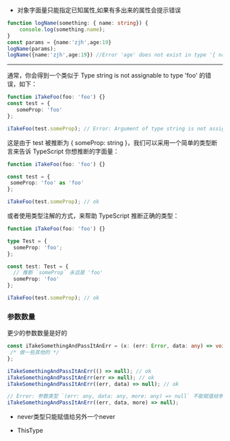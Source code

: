 - 对象字面量只能指定已知属性,如果有多出来的属性会提示错误
```ts
function logName(something: { name: string}) {
    console.log(something.name);
}
const params = {name:'zjh',age:19}
logName(params);
logName({name:'zjh',age:19}) //Error 'age' does not exist in type '{ name: string; }

```

<hr>

 通常，你会得到一个类似于 Type string is not assignable to type 'foo' 的错误，如下：

 ```ts
function iTakeFoo(foo: 'foo') {}
const test = {
    someProp: 'foo'
};

iTakeFoo(test.someProp); // Error: Argument of type string is not assignable to parameter of type 'foo'
 ```
 这是由于 test 被推断为 { someProp: string }，我们可以采用一个简单的类型断言来告诉 TypeScript 你想推断的字面量：
 ```ts
 function iTakeFoo(foo: 'foo') {}

const test = {
  someProp: 'foo' as 'foo'
};

iTakeFoo(test.someProp); // ok
```
或者使用类型注解的方式，来帮助 TypeScript 推断正确的类型：
```ts
function iTakeFoo(foo: 'foo') {}

type Test = {
  someProp: 'foo';
};

const test: Test = {
  // 推断 `someProp` 永远是 'foo'
  someProp: 'foo'
};

iTakeFoo(test.someProp); // ok
```

### 参数数量
 更少的参数数量是好的
 ```ts
 const iTakeSomethingAndPassItAnErr = (x: (err: Error, data: any) => void) => {
  /* 做一些其他的 */
};

iTakeSomethingAndPassItAnErr(() => null); // ok
iTakeSomethingAndPassItAnErr(err => null); // ok
iTakeSomethingAndPassItAnErr((err, data) => null); // ok

// Error: 参数类型 `(err: any, data: any, more: any) => null` 不能赋值给参数类型 `(err: Error, data: any) => void`
iTakeSomethingAndPassItAnErr((err, data, more) => null);
 ```
 - never类型只能赋值给另外一个never

 - ThisType
   